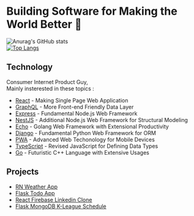 # Building Software for Making the World Better 👋

<!--
**chanmin-kim/chanmin-kim** is a ✨ _special_ ✨ repository because its `README.md` (this file) appears on your GitHub profile.

Here are some ideas to get you started:

- 🔭 I’m currently working on ...
- 🌱 I’m currently learning ...
- 👯 I’m looking to collaborate on ...
- 🤔 I’m looking for help with ...
- 💬 Ask me about ...
- 📫 How to reach me: ...
- 😄 Pronouns: ...
- ⚡ Fun fact: ...
-->

![Anurag's GitHub stats](https://github-readme-stats.vercel.app/api?username=chanmin-kim&show_icons=true&theme=dracula)  
[![Top Langs](https://github-readme-stats.vercel.app/api/top-langs/?username=chanmin-kim&layout=compact&theme=dracula)](https://github.com/anuraghazra/github-readme-stats)  

## Technology

Consumer Internet Product Guy,   
Mainly insterested in these topics :

- [React] - Making Single Page Web Application
- [GraphQL] - More Front-end Friendly Data Layer
- [Express] - Fundamental Node.js Web Framework
- [NestJS] - Additional Node.js Web Framework for Structural Modeling
- [Echo] - Golang Web Framework with Extensional Productivity
- [Django] - Fundamental Python Web Framework for ORM
- [PWA] - Advanced Web Techonology for Mobile Devices
- [TypeScript] - Revised JavaScript for Defining Data Types
- [Go] - Futuristic C++ Language with Extensive Usages  

## Projects

- [RN Weather App]
- [Flask Todo App]
- [React Firebase Linkedin Clone]
- [Flask MongoDB K-League Schedule]

[//]: # (These are reference links used in the body of this note and get stripped out when the markdown processor does its job. There is no need to format nicely because it shouldn't be seen. Thanks SO - http://stackoverflow.com/questions/4823468/store-comments-in-markdown-syntax)

  
   [React]: <https://ko.reactjs.org/>
   [GraphQL]: <https://graphql.org/>
   [Express]: <https://expressjs.com/ko/>
   [NestJS]: <https://nestjs.com/>
   [Echo]: <https://echo.labstack.com/>
   [Django]: <https://www.djangoproject.com/>
   [PWA]: <https://developer.mozilla.org/ko/docs/Web/Progressive_web_apps/Introduction>
   [TypeScript]: <https://www.typescriptlang.org/>
   [Go]: <https://golang.org/>
   [RN Weather App]: <https://freedman.tistory.com/category/Projects/RN%20%EC%9C%84%EC%B9%98%20%EA%B8%B0%EB%B0%98%20%EB%82%A0%EC%94%A8%EC%95%B1>
   [Flask Todo App]: <https://freedman.tistory.com/category/Projects/Flask%20%ED%95%A0%EC%9D%BC%EB%A6%AC%EC%8A%A4%ED%8A%B8>
   [React Firebase Linkedin Clone]: <https://freedman.tistory.com/category/Projects/React%20%2B%20Firebase%20%EB%A7%81%ED%81%AC%EB%93%9C%EC%9D%B8%20%ED%81%B4%EB%A1%A0>
   [Flask MongoDB K-League Schedule]: <https://freedman.tistory.com/category/Projects/Flask%20%2B%20MongoDB%20K%EB%A6%AC%EA%B7%B8%20%EC%9D%BC%EC%A0%95%EC%84%9C%EB%B9%84%EC%8A%A4>

